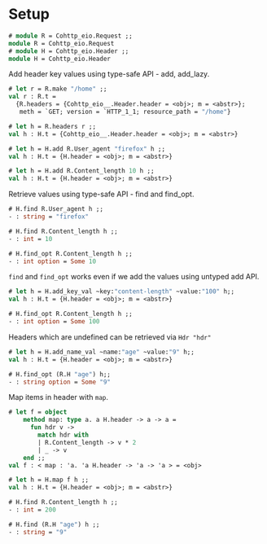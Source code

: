 # Setup

```ocaml
# module R = Cohttp_eio.Request ;;
module R = Cohttp_eio.Request
# module H = Cohttp_eio.Header ;;
module H = Cohttp_eio.Header
```

Add header key values using type-safe API - add, add_lazy.

```ocaml
# let r = R.make "/home" ;;
val r : R.t =
  {R.headers = {Cohttp_eio__.Header.header = <obj>; m = <abstr>};
   meth = `GET; version = `HTTP_1_1; resource_path = "/home"}

# let h = R.headers r ;;
val h : H.t = {Cohttp_eio__.Header.header = <obj>; m = <abstr>}

# let h = H.add R.User_agent "firefox" h ;;
val h : H.t = {H.header = <obj>; m = <abstr>}

# let h = H.add R.Content_length 10 h ;;
val h : H.t = {H.header = <obj>; m = <abstr>}
```

Retrieve values using type-safe API - find and find_opt.

```ocaml
# H.find R.User_agent h ;;
- : string = "firefox"

# H.find R.Content_length h ;;
- : int = 10

# H.find_opt R.Content_length h ;;
- : int option = Some 10
```

`find` and `find_opt` works even if we add the values using untyped add API.

```ocaml
# let h = H.add_key_val ~key:"content-length" ~value:"100" h;;
val h : H.t = {H.header = <obj>; m = <abstr>}

# H.find_opt R.Content_length h ;;
- : int option = Some 100
```

Headers which are undefined can be retrieved via `Hdr "hdr"`

```ocaml
# let h = H.add_name_val ~name:"age" ~value:"9" h;;
val h : H.t = {H.header = <obj>; m = <abstr>}

# H.find_opt (R.H "age") h;;
- : string option = Some "9"
```

Map items in header with `map`.

```ocaml
# let f = object
    method map: type a. a H.header -> a -> a =
      fun hdr v ->
        match hdr with
        | R.Content_length -> v * 2
        | _ -> v
    end ;;
val f : < map : 'a. 'a H.header -> 'a -> 'a > = <obj>

# let h = H.map f h ;; 
val h : H.t = {H.header = <obj>; m = <abstr>}

# H.find R.Content_length h ;;
- : int = 200

# H.find (R.H "age") h ;;
- : string = "9"
```
